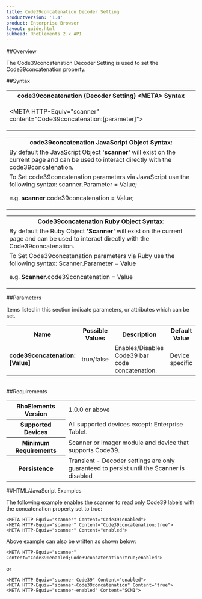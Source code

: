 ```yaml
---
title: Code39concatenation Decoder Setting
productversion: '1.4'
product: Enterprise Browser
layout: guide.html
subhead: RhoElements 2.x API
---
```


##Overview

The Code39concatenation Decoder Setting is used to set the Code39concatenation property.

##Syntax

<table class="re-table"><tr><th class="tableHeading">code39concatenation (Decoder Setting) &lt;META&gt; Syntax
</th></tr><tr><td class="clsSyntaxCells clsOddRow"><p>&lt;META HTTP-Equiv="scanner" content="Code39concatenation:[parameter]"&gt;</p></td></tr></table>
<table class="re-table"><tr><th class="tableHeading">code39concatenation JavaScript Object Syntax:</th></tr><tr><td class="clsSyntaxCells clsOddRow">
By default the JavaScript Object <b>'scanner'</b> will exist on the current page and can be used to interact directly with the code39concatenation.
</td></tr><tr><td class="clsSyntaxCells clsEvenRow">
To Set code39concatenation parameters via JavaScript use the following syntax: scanner.Parameter = Value;
<P />e.g. <b>scanner</b>.code39concatenation = Value;
</td></tr></table>
<table class="re-table"><tr><th class="tableHeading">Code39concatenation Ruby Object Syntax:</th></tr><tr><td class="clsSyntaxCells clsOddRow">
By default the Ruby Object <b>'Scanner'</b> will exist on the current page and can be used to interact directly with the Code39concatenation.
</td></tr><tr><td class="clsSyntaxCells clsEvenRow">
To Set Code39concatenation parameters via Ruby use the following syntax: Scanner.Parameter = Value
<P />e.g. <b>Scanner</b>.code39concatenation = Value
</td></tr></table>



##Parameters


Items listed in this section indicate parameters, or attributes which can be set.
<table class="re-table"><col width="20%" /><col width="20%" /><col width="38%" /><col width="22%" /><tr><th class="tableHeading">Name</th><th class="tableHeading">Possible Values</th><th class="tableHeading">Description</th><th class="tableHeading">Default Value</th></tr><tr><td class="clsSyntaxCells clsOddRow"><b>code39concatenation:[Value]
</b></td><td class="clsSyntaxCells clsOddRow">true/false</td><td class="clsSyntaxCells clsOddRow">Enables/Disables Code39 bar code concatenation.</td><td class="clsSyntaxCells clsOddRow">Device specific</td></tr></table>
<table class="re-table"><col width="78%" /><col width="8%" /><col width="1%" /><col width="5%" /><col width="1%" /><col width="5%" /><col width="2%" /></table>





##Requirements

<table class="re-table"><tr><th class="tableHeading">RhoElements Version</th><td class="clsSyntaxCell clsEvenRow">1.0.0 or above
</td></tr><tr><th class="tableHeading">Supported Devices</th><td class="clsSyntaxCell clsOddRow">All supported devices except: Enterprise Tablet.</td></tr><tr><th class="tableHeading">Minimum Requirements</th><td class="clsSyntaxCell clsOddRow">Scanner or Imager module and device that supports Code39.</td></tr><tr><th class="tableHeading">Persistence</th><td class="clsSyntaxCell clsEvenRow">Transient - Decoder settings are only guaranteed to persist until the Scanner is disabled</td></tr></table>


##HTML/JavaScript Examples

The following example enables the scanner to read only Code39 labels with the concatenation property set to true:

	<META HTTP-Equiv="scanner" Content="Code39:enabled">
	<META HTTP-Equiv="scanner" Content="Code39concatenation:true">
	<META HTTP-Equiv="scanner" Content="enabled">
	
Above example can also be written as shown below:

	<META HTTP-Equiv="scanner" Content="Code39:enabled;Code39concatenation:true;enabled">
	
or

	<META HTTP-Equiv="scanner-Code39" Content="enabled">
	<META HTTP-Equiv="scanner-Code39concatenation" Content="true">
	<META HTTP-Equiv="scanner-enabled" Content="SCN1">
	





